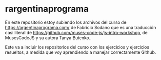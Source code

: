 # rargentinaprograma

En este repositorio estoy subiendo los archivos del curso de https://argentinaprograma.com/ de Fabricio Sodano que es una traducción casi literal de https://github.com/muses-code-js/js-intro-workshop, de MusesCodeJS y su autora Tanya Butenko.. 

Este va a incluir los repositorios del curso con los ejercicios y ejercicios resueltos, a medida que voy aprendiendo a manejar correctamente Github.
